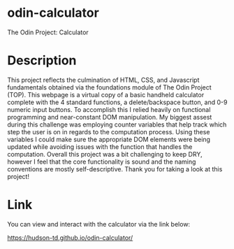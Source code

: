 # odin-calculator
The Odin Project: Calculator

# Description

This project reflects the culmination of HTML, CSS, and Javascript fundamentals obtained via the foundations module of The Odin Project (TOP). This webpage is a virtual copy of a basic handheld calculator complete with the 4 standard functions, a delete/backspace button, and 0-9 numeric input buttons. To accomplish this I relied heavily on functional programming and near-constant DOM manipulation. My biggest assest during this challenge was employing counter variables that help track which step the user is on in regards to the computation process. Using these variables I could make sure the appropriate DOM elements were being updated while avoiding issues with the function that handles the computation. Overall this project was a bit challenging to keep DRY, however I feel that the core functionality is sound and the naming conventions are mostly self-descriptive. Thank you for taking a look at this project!

# Link

You can view and interact with the calculator via the link below:

https://hudson-td.github.io/odin-calculator/

